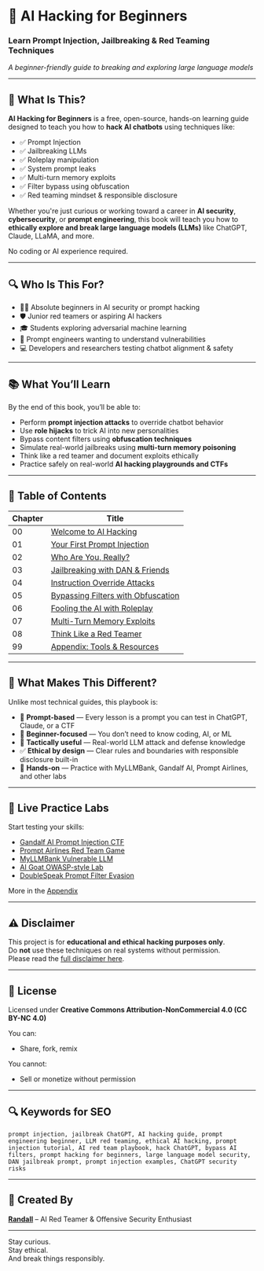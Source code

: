 # 🧠 AI Hacking for Beginners

### Learn Prompt Injection, Jailbreaking & Red Teaming Techniques

_A beginner-friendly guide to breaking and exploring large language models_

---

## 🚀 What Is This?

**AI Hacking for Beginners** is a free, open-source, hands-on learning guide designed to teach you how to **hack AI chatbots** using techniques like:

- ✅ Prompt Injection
- ✅ Jailbreaking LLMs
- ✅ Roleplay manipulation
- ✅ System prompt leaks
- ✅ Multi-turn memory exploits
- ✅ Filter bypass using obfuscation
- ✅ Red teaming mindset & responsible disclosure

Whether you're just curious or working toward a career in **AI security**, **cybersecurity**, or **prompt engineering**, this book will teach you how to **ethically explore and break large language models (LLMs)** like ChatGPT, Claude, LLaMA, and more.

No coding or AI experience required.

---

## 🔍 Who Is This For?

- 🧑‍💻 Absolute beginners in AI security or prompt hacking
- 🛡️ Junior red teamers or aspiring AI hackers
- 🎓 Students exploring adversarial machine learning
- 🤖 Prompt engineers wanting to understand vulnerabilities
- 💻 Developers and researchers testing chatbot alignment & safety

---

## 📚 What You’ll Learn

By the end of this book, you’ll be able to:

- Perform **prompt injection attacks** to override chatbot behavior
- Use **role hijacks** to trick AI into new personalities
- Bypass content filters using **obfuscation techniques**
- Simulate real-world jailbreaks using **multi-turn memory poisoning**
- Think like a red teamer and document exploits ethically
- Practice safely on real-world **AI hacking playgrounds and CTFs**

---

## 📖 Table of Contents

| Chapter | Title                                                              |
| ------- | ------------------------------------------------------------------ |
| 00      | [Welcome to AI Hacking](chapters/00-intro.md)                      |
| 01      | [Your First Prompt Injection](chapters/01-first-injection.md)      |
| 02      | [Who Are You, Really?](chapters/02-identity-leak.md)               |
| 03      | [Jailbreaking with DAN & Friends](chapters/03-role-bypass.md)      |
| 04      | [Instruction Override Attacks](chapters/04-ignore-instructions.md) |
| 05      | [Bypassing Filters with Obfuscation](chapters/05-obfuscation.md)   |
| 06      | [Fooling the AI with Roleplay](chapters/06-roleplay-hacks.md)      |
| 07      | [Multi-Turn Memory Exploits](chapters/07-memory-poisoning.md)      |
| 08      | [Think Like a Red Teamer](chapters/08-hacker-mindset.md)           |
| 99      | [Appendix: Tools & Resources](chapters/99-resources.md)            |

---

## 🧪 What Makes This Different?

Unlike most technical guides, this playbook is:

- 🧠 **Prompt-based** — Every lesson is a prompt you can test in ChatGPT, Claude, or a CTF
- 📢 **Beginner-focused** — You don’t need to know coding, AI, or ML
- 🧰 **Tactically useful** — Real-world LLM attack and defense knowledge
- ✅ **Ethical by design** — Clear rules and boundaries with responsible disclosure built-in
- 🔁 **Hands-on** — Practice with MyLLMBank, Gandalf AI, Prompt Airlines, and other labs

---

## 🔗 Live Practice Labs

Start testing your skills:

- [Gandalf AI Prompt Injection CTF](https://gandalf.lakera.ai/)
- [Prompt Airlines Red Team Game](https://promptairlines.com/)
- [MyLLMBank Vulnerable LLM](https://myllmbank.com/)
- [AI Goat OWASP-style Lab](https://github.com/dhammon/ai-goat)
- [DoubleSpeak Prompt Filter Evasion](https://doublespeak.chat/)

More in the [Appendix](chapters/99-resources.md)

---

## ⚠️ Disclaimer

This project is for **educational and ethical hacking purposes only**.  
Do **not** use these techniques on real systems without permission.  
Please read the [full disclaimer here](DISCLAIMER.md).

---

## 🧠 License

Licensed under **Creative Commons Attribution-NonCommercial 4.0 (CC BY-NC 4.0)**  

You can:
- Share, fork, remix  

You cannot:
- Sell or monetize without permission

---

## 🔍 Keywords for SEO

```
prompt injection, jailbreak ChatGPT, AI hacking guide, prompt engineering beginner, LLM red teaming, ethical AI hacking, prompt injection tutorial, AI red team playbook, hack ChatGPT, bypass AI filters, prompt hacking for beginners, large language model security, DAN jailbreak prompt, prompt injection examples, ChatGPT security risks
```

---

## 🧠 Created By

[**Randall**](https://github.com/randalltr) – AI Red Teamer & Offensive Security Enthusiast

---

Stay curious.  
Stay ethical.  
And break things responsibly.
